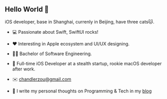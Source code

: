 ## Hello World 👋

iOS developer, base in Shanghai, currenly in Beijing, have three cats🐱.

* 💻 Passionate about Swift, SwiftUI rocks!

* ❤️ Interesting in Apple ecosystem and UI/UX designing. 

* 👨‍🎓 Bachelor of Software Engineering.

* 🧱 Full-time iOS Developer at a stealth startup, rookie macOS developer after work.

* ✉️ [chandlerzou@gmail.com](chandlerzou@gmail.com)

* 📒 I write my personal thoughts on Programming & Tech in my [blog](https://devlinlin.github.io)
